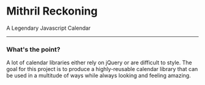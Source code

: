 # Mithril Reckoning

A Legendary Javascript Calendar

---

### What's the point?

A lot of calendar libraries either rely on jQuery or are difficult to style.  The goal for this project is to produce a highly-reusable calendar library that can be used in a multitude of ways while always looking and feeling amazing.
